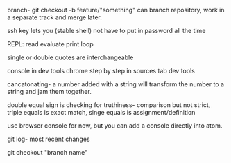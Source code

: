 branch- git checkout -b feature/"something"
can branch repository, work in a separate track and merge later.

ssh key lets you (stable shell) not have to put in password all the time

REPL: read evaluate print loop

single or double quotes are interchangeable

console in dev tools chrome
step by step in sources tab dev tools

cancatonating- a number added with a string will transform the number to a string and jam them together.

double equal sign is checking for truthiness- comparison but not strict, triple equals is exact match, singe equals is assignment/definition

use browser console for now, but you can add a console directly into atom.

git log- most recent changes

git checkout "branch name"
